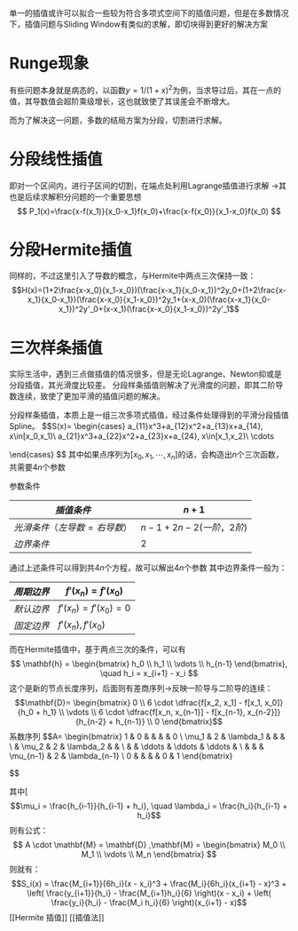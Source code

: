 单一的插值或许可以拟合一些较为符合多项式空间下的插值问题，但是在多数情况下，插值问题与Sliding Window有类似的求解，即切块得到更好的解决方案
# Runge现象

有些问题本身就是病态的，以函数$y=1/(1+x)^2$为例，当求导过后，其在一点的值，其导数值会超阶乘级增长，这也就致使了其误差会不断增大。

而为了解决这一问题，多数的结局方案为分段，切割进行求解。

# 分段线性插值

即对一个区间内，进行子区间的切割，在端点处利用Lagrange插值进行求解
->其也是后续求解积分问题的一个重要思想
$$
P_1(x)=\frac{x-f(x_1)}{x_0-x_1}f(x_0)+\frac{x-f(x_0)}{x_1-x_0}f(x_0)
$$
# 分段Hermite插值

同样的，不过这里引入了导数的概念，与Hermite中两点三次保持一致：
$$H(x)=(1+2\frac{x-x_0}{x_1-x_0})(\frac{x-x_1}{x_0-x_1})^2y_0+(1+2\frac{x-x_1}{x_0-x_1})(\frac{x-x_0}{x_1-x_0})^2y_1+(x-x_0)(\frac{x-x_1}{x_0-x_1})^2y'_0+(x-x_1)(\frac{x-x_0}{x_1-x_0})^2y'_1$$

# 三次样条插值

实际生活中，遇到三点做插值的情况很多，但是无论Lagrange、Newton抑或是分段插值，其光滑度比较差。
分段样条插值则解决了光滑度的问题，即其二阶导数连续，致使了更加平滑的插值问题的解决。

分段样条插值，本质上是一组三次多项式插值，经过条件处理得到的平滑分段插值Spline。
$$S(x)=
\begin{cases}
a_{11}x^3+a_{12}x^2+a_{13}x+a_{14}, x\in[x_0,x_1)\\
a_{21}x^3+a_{22}x^2+a_{23}x+a_{24}, x\in[x_1,x_2)\\
\cdots

\end{cases}
$$
其中如果点序列为$[x_0,x_1,\cdots,x_n]$的话，会构造出$n$个三次函数，共需要$4n$个参数

参数条件

| $插值条件$          | $n+1$             |
| --------------- | ----------------- |
| $光滑条件（左导数=右导数）$ | $n-1+2n-2(一阶，2阶)$ |
| $边界条件$          | $2$               |
通过上述条件可以得到共$4n$个方程，故可以解出$4n$个参数
其中边界条件一般为：

| $周期边界$ | $f'(x_n)=f'(x_0)$   |
| ------ | ------------------- |
| $默认边界$ | $f'(x_n)=f'(x_0)=0$ |
| $固定边界$ | $f'(x_n),f'(x_0)$   |

而在Hermite插值中，基于两点三次的条件，可以有
$$
\mathbf{h} =
\begin{bmatrix}
h_0 \\
h_1 \\
\vdots \\
h_{n-1}
\end{bmatrix}, \quad
h_i = x_{i+1} - x_i
$$
这个是新的节点长度序列，后面则有差商序列->反映一阶导与二阶导的连续：
$$\mathbf{D}=
\begin{bmatrix}
0 \\
6 \cdot \dfrac{f[x_2, x_1] - f[x_1, x_0]}{h_0 + h_1} \\
\vdots \\
6 \cdot \dfrac{f[x_n, x_{n-1}] - f[x_{n-1}, x_{n-2}]}{h_{n-2} + h_{n-1}} \\
0
\end{bmatrix}$$
系数序列
$$A=
\begin{bmatrix}
1 & 0 &  &  &  & 0 \\
\mu_1 & 2 & \lambda_1 &  &  &  \\
 & \mu_2 & 2 & \lambda_2 &  &  \\
 &  & \ddots & \ddots & \ddots &  \\
 &  &  & \mu_{n-1} & 2 & \lambda_{n-1} \\
0 &  &  &  & 0 & 1
\end{bmatrix}

$$

其中\[
$$\mu_i = \frac{h_{i-1}}{h_{i-1} + h_i}, \quad \lambda_i = \frac{h_i}{h_{i-1} + h_i}$$
则有公式：
$$
A \cdot \mathbf{M} = \mathbf{D}
,\mathbf{M} =
\begin{bmatrix}
M_0 \\
M_1 \\
\vdots \\
M_n
\end{bmatrix}
$$
则就有：
$$S_i(x) =
\frac{M_{i+1}}{6h_i}(x - x_i)^3 +
\frac{M_i}{6h_i}(x_{i+1} - x)^3 +
\left( \frac{y_{i+1}}{h_i} - \frac{M_{i+1}h_i}{6} \right)(x - x_i) +
\left( \frac{y_i}{h_i} - \frac{M_i h_i}{6} \right)(x_{i+1} - x)$$
[[Hermite 插值]]
[[插值法]]